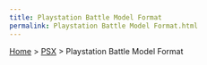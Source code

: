 ```yaml
---
title: Playstation Battle Model Format
permalink: Playstation Battle Model Format.html
---
```


[Home](../Main%20Page.md) > [PSX](../PSX.md) > Playstation Battle Model Format


